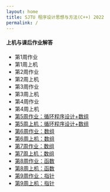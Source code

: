 ```yaml
---
layout: home
title: SJTU 程序设计思想与方法(C++) 2022
permalink: /
---
```

#### 上机与课后作业解答

 - 第1周作业
 - 第1周上机
 - 第2周作业
 - 第2周上机
 - 第3周作业
 - 第3周上机
 - 第4周作业
 - 第4周上机
 - [第5周作业：循环程序设计+数组](_pages/hw5.md)
 - [第5周上机：循环程序设计+数组](_pages/lab5.md)
 - [第6周作业：数组](_pages/hw6.md)
 - [第6周上机：数组](_pages/lab6.md)
 - [第7周作业：数组](_pages/hw7.md)
 - [第7周上机：数组](_pages/lab7.md)
 - [第8周作业：函数](_pages/hw8.md)
 - [第8周上机：函数](_pages/lab8.md)
 - [第9周作业：指针](_pages/hw9.md)
 - [第9周上机：指针](_pages/lab9.md)
